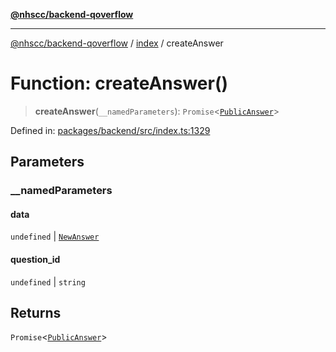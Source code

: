 [**@nhscc/backend-qoverflow**](../../README.md)

***

[@nhscc/backend-qoverflow](../../README.md) / [index](../README.md) / createAnswer

# Function: createAnswer()

> **createAnswer**(`__namedParameters`): `Promise`\<[`PublicAnswer`](../../db/type-aliases/PublicAnswer.md)\>

Defined in: [packages/backend/src/index.ts:1329](https://github.com/nhscc/qoverflow.api.hscc.bdpa.org/blob/b629239838bf73900bba2996b8dcfbc432755e21/packages/backend/src/index.ts#L1329)

## Parameters

### \_\_namedParameters

#### data

`undefined` \| [`NewAnswer`](../../db/type-aliases/NewAnswer.md)

#### question_id

`undefined` \| `string`

## Returns

`Promise`\<[`PublicAnswer`](../../db/type-aliases/PublicAnswer.md)\>
